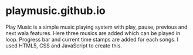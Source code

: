 # playmusic.github.io
Play Music is a simple music playing system with play, pause, previous and next wala features. Here three musics are added which can be played in loop. Progress bar and current time stamps are added for each songs. I used HTML5, CSS and JavaScript to create this.
